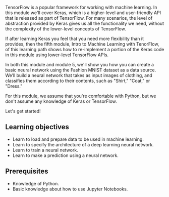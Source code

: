 
TensorFlow is a popular framework for working with machine learning. In this module we'll cover Keras, which is a higher-level and user-friendly API that is released as part of TensorFlow. For many scenarios, the level of abstraction provided by Keras gives us all the functionality we need, without the complexity of the lower-level concepts of TensorFlow.

If after learning Keras you feel that you need more flexibility than it provides, then the fifth module, Intro to Machine Learning with TenorFlow, of this learning path shows how to re-implement a portion of the Keras code in this module using lower-level TensorFlow APIs. 

In both this module and module 5, we'll show you how you can create a basic neural network using the Fashion MNIST dataset as a data source. We’ll build a neural network that takes as input images of clothing, and classifies them according to their contents, such as "Shirt," "Coat," or "Dress."

For this module, we assume that you're comfortable with Python, but we don't assume any knowledge of Keras or TensorFlow. 

Let's get started!


## Learning objectives
- Learn to load and prepare data to be used in machine learning.
- Learn to specify the architecture of a deep learning neural network.
- Learn to train a neural network.
- Learn to make a prediction using a neural network.


## Prerequisites
- Knowledge of Python.
- Basic knowledge about how to use Jupyter Notebooks.

